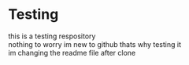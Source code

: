 # Testing
this is a testing respository
<br>
nothing to worry im new to github thats why testing it
<br>
im changing the readme file after clone